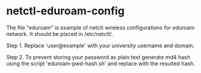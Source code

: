 # netctl-eduroam-config

The file "eduroam" is example of netctl wireless configurations for eduroam network. It should be placed in /etc/netctl/.
  
Step 1. Replace 'user@example' with your university username and domain.

Step 2. To prevent storing your password as plain text generate md4 hash using the script 'eduroam-pwd-hash.sh' and replace <hash> with the resulted hash.
